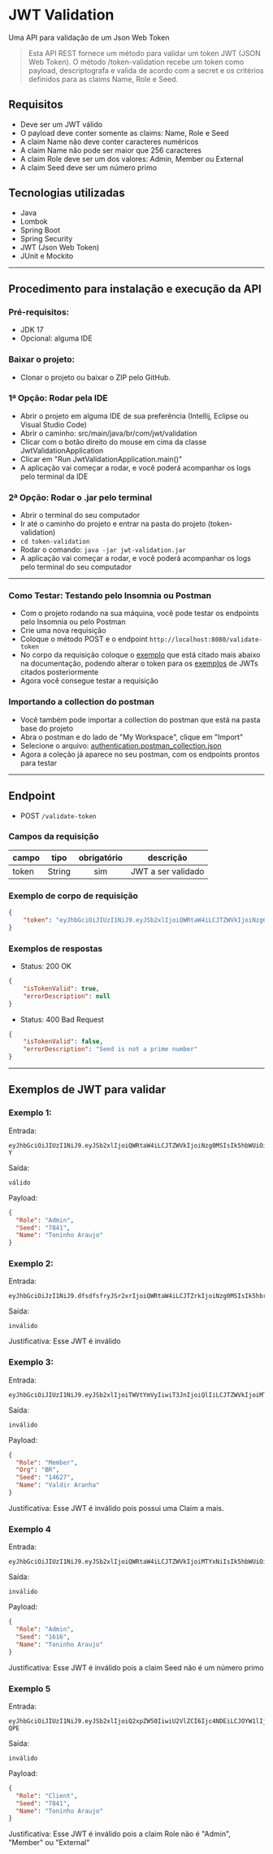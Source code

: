 # JWT Validation

Uma API para validação de um Json Web Token

> Esta API REST fornece um método para validar um token JWT (JSON Web Token). O método /token-validation recebe um
> token como payload, descriptografa e valida de acordo com a secret e os critérios definidos para as claims Name, Role e Seed.

## Requisitos
- Deve ser um JWT válido
- O payload deve conter somente as claims: Name, Role e Seed
- A claim Name não deve conter caracteres numéricos 
- A claim Name não pode ser maior que 256 caracteres
- A claim Role deve ser um dos valores: Admin, Member ou External
- A claim Seed deve ser um número primo

## Tecnologias utilizadas
- Java
- Lombok
- Spring Boot
- Spring Security
- JWT (Json Web Token)
- JUnit e Mockito

---

## Procedimento para instalação e execução da API

### Pré-requisitos:

- JDK 17
- Opcional: alguma IDE

### Baixar o projeto:

- Clonar o projeto ou baixar o ZIP pelo GitHub.

### 1ª Opção: Rodar pela IDE

- Abrir o projeto em alguma IDE de sua preferência (Intellij, Eclipse ou Visual Studio Code)
- Abrir o caminho: src/main/java/br/com/jwt/validation
- Clicar com o botão direito do mouse em cima da classe JwtValidationApplication
- Clicar em "Run JwtValidationApplication.main()"
- A aplicação vai começar a rodar, e você poderá acompanhar os logs pelo terminal da IDE

### 2ª Opção: Rodar o .jar pelo terminal

- Abrir o terminal do seu computador
- Ir até o caminho do projeto e entrar na pasta do projeto (token-validation)    
- `cd token-validation`
- Rodar o comando: `java -jar jwt-validation.jar`
- A aplicação vai começar a rodar, e você poderá acompanhar os logs pelo terminal do seu computador

---

### Como Testar: Testando pelo Insomnia ou Postman

- Com o projeto rodando na sua máquina, você pode testar os endpoints pelo Insomnia ou pelo Postman
- Crie uma nova requisição
- Coloque o método POST e o endpoint `http://localhost:8080/validate-token`
- No corpo da requisição coloque o [exemplo](#exemplo-de-corpo-de-requisição) que está citado mais abaixo na documentação, podendo alterar o token para os [exemplos](#exemplos-de-jwt-para-validar) de JWTs citados posteriormente
- Agora você consegue testar a requisição

### Importando a collection do postman

- Você também pode importar a collection do postman que está na pasta base do projeto
- Abra o postman e do lado de "My Workspace", clique em "Import"
- Selecione o arquivo: [authentication.postman_collection.json](authentication.postman_collection.json)
- Agora a coleção já aparece no seu postman, com os endpoints prontos para testar

---

## Endpoint

- POST `/validate-token`

### Campos da requisição

| campo | tipo   | obrigatório | descrição          |
|-------|--------|:-----------:|--------------------|
| token | String |     sim     | JWT a ser validado |

### Exemplo de corpo de requisição

```json
{
    "token": "eyJhbGciOiJIUzI1NiJ9.eyJSb2xlIjoiQWRtaW4iLCJTZWVkIjoiNzg0MSIsIk5hbWUiOiJUb25pbmhvIEFyYXVqbyJ9.8qBykiT3AAOZqS0ov2wYmuIMJZwDiEGiFiJ_Pvfl6-Y"
}
```

### Exemplos de respostas

- Status: 200 OK
```json
{
    "isTokenValid": true,
    "errorDescription": null
}
```

- Status: 400 Bad Request
```json
{
    "isTokenValid": false,
    "errorDescription": "Seed is not a prime number"
}
```

---

## Exemplos de JWT para validar

### Exemplo 1:

Entrada:
```
eyJhbGciOiJIUzI1NiJ9.eyJSb2xlIjoiQWRtaW4iLCJTZWVkIjoiNzg0MSIsIk5hbWUiOiJUb25pbmhvIEFyYXVqbyJ9.8qBykiT3AAOZqS0ov2wYmuIMJZwDiEGiFiJ_Pvfl6-Y
```

Saída:
```
válido
```

Payload:
```json
{
  "Role": "Admin",
  "Seed": "7841",
  "Name": "Toninho Araujo"
}
```

### Exemplo 2:

Entrada:
```
eyJhbGciOiJzI1NiJ9.dfsdfsfryJSr2xrIjoiQWRtaW4iLCJTZrkIjoiNzg0MSIsIk5hbrUiOiJUb25pbmhvIEFyYXVqbyJ9.QY05fsdfsIjtrcJnP533kQNk8QXcaleJ1Q01jWY_ZzIZuAg
```

Saída:
```
inválido
```

Justificativa: Esse JWT é inválido

### Exemplo 3:

Entrada:
```
eyJhbGciOiJIUzI1NiJ9.eyJSb2xlIjoiTWVtYmVyIiwiT3JnIjoiQlIiLCJTZWVkIjoiMTQ2MjciLCJOYW1lIjoiVmFsZGlyIEFyYW5oYSJ9.pWKqHSiSZau7ORXrX70vgOkDiXptsyd6Lahxd9esW5E
```

Saída:
```
inválido
```

Payload:
```json
{
  "Role": "Member",
  "Org": "BR",
  "Seed": "14627",
  "Name": "Valdir Aranha"
}
```

Justificativa: Esse JWT é inválido pois possui uma Claim a mais.

### Exemplo 4

Entrada:
```
eyJhbGciOiJIUzI1NiJ9.eyJSb2xlIjoiQWRtaW4iLCJTZWVkIjoiMTYxNiIsIk5hbWUiOiJUb25pbmhvIEFyYXVqbyJ9.jdtm6AzXxpX_J2jsPqGPqR2hNQw3h8tkbqW1vkOkZdU
```

Saída:
```
inválido
```

Payload:
```json
{
  "Role": "Admin",
  "Seed": "1616",
  "Name": "Toninho Araujo"
}
```

Justificativa: Esse JWT é inválido pois a claim Seed não é um número primo

### Exemplo 5

Entrada:
```
eyJhbGciOiJIUzI1NiJ9.eyJSb2xlIjoiQ2xpZW50IiwiU2VlZCI6Ijc4NDEiLCJOYW1lIjoiVG9uaW5obyBBcmF1am8ifQ.SMpV_So4WKWYmfSKMkwleqqyE2GKDRvfSHVh1UP-QPE
```

Saída:
```
inválido
```

Payload:
```json
{
  "Role": "Client",
  "Seed": "7841",
  "Name": "Toninho Araujo"
}
```

Justificativa: Esse JWT é inválido pois a claim Role não é "Admin", "Member" ou "External"
